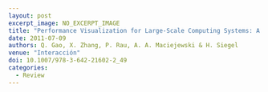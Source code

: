 ```yaml
---
layout: post
excerpt_image: NO_EXCERPT_IMAGE
title: "Performance Visualization for Large-Scale Computing Systems: A Literature Review"
date: 2011-07-09
authors: Q. Gao, X. Zhang, P. Rau, A. A. Maciejewski & H. Siegel
venue: "Interacción"
doi: 10.1007/978-3-642-21602-2_49
categories:
  - Review
---
```



